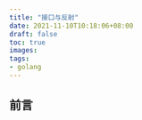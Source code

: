 ```yaml
---
title: "接口与反射"
date: 2021-11-10T10:18:06+08:00
draft: false
toc: true
images:
tags:
- golang
---
```


## 前言

